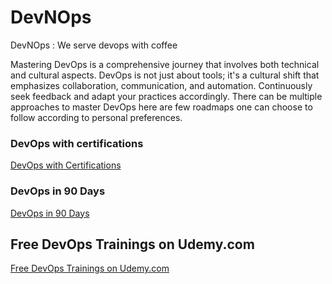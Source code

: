# DevNOps
DevNOps : We serve devops with coffee

Mastering DevOps is a comprehensive journey that involves both technical and cultural aspects. DevOps is not just about tools; it's a cultural shift that emphasizes collaboration, communication, and automation. Continuously seek feedback and adapt your practices accordingly. There can be multiple approaches to master DevOps here are few roadmaps one can choose to follow according to personal preferences. 

### DevOps with certifications
[DevOps with Certifications](./Certifications/)

### DevOps in 90 Days
[DevOps in 90 Days](./90Days/)

## Free DevOps Trainings on Udemy.com
[Free DevOps Trainings on Udemy.com](free-devops-on-udemy.md)


